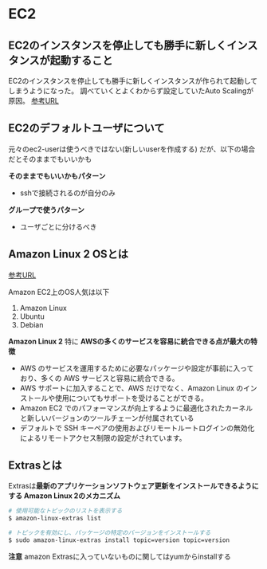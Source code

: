 # EC2

## EC2のインスタンスを停止しても勝手に新しくインスタンスが起動すること

EC2のインスタンスを停止しても勝手に新しくインスタンスが作られて起動してしまうようになった。 調べていくとよくわからず設定していたAuto Scalingが原因。
[参考URL](https://www.suzu6.net/posts/169-ec2-zombie/)

## EC2のデフォルトユーザについて

元々のec2-userは使うべきではない(新しいuserを作成する)
だが、以下の場合だとそのままでもいいかも

**そのままでもいいかもパターン**
- sshで接続されるのが自分のみ

**グループで使うパターン**
- ユーザごとに分けるべき

## Amazon Linux 2 OSとは

[参考URL](https://www.acrovision.jp/service/aws/?p=609)

Amazon EC2上のOS人気は以下

1. Amazon Linux
2. Ubuntu
3. Debian

**Amazon Linux 2**
特に **AWSの多くのサービスを容易に統合できる点が最大の特徴**

- AWS のサービスを運用するために必要なパッケージや設定が事前に入っており、多くの AWS サービスと容易に統合できる。
- AWS サポートに加入することで、AWS だけでなく、Amazon Linux のインストールや使用についてもサポートを受けることができる。
- Amazon EC2 でのパフォーマンスが向上するように最適化されたカーネルと新しいバージョンのツールチェーンが付属されている
- デフォルトで SSH キーペアの使用およびリモートルートログインの無効化によるリモートアクセス制限の設定がされています。


## Extrasとは

Extrasは**最新のアプリケーションソフトウェア更新をインストールできるようにする Amazon Linux 2のメカニズム**

```sh
# 使用可能なトピックのリストを表示する
$ amazon-linux-extras list

# トピックを有効にし、パッケージの特定のバージョンをインストールする
$ sudo amazon-linux-extras install topic=version topic=version
```

**注意**
amazon Extrasに入っていないものに関してはyumからinstallする

```sh




